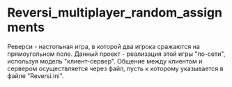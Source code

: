 # Reversi_multiplayer_random_assignments

Реверси - настольная игра, в которой два игрока сражаются на прямоугольном поле. Данный проект - реализация этой игры "по-сети", используя модель "клиент-сервер". Общение между клиентом и сервером осуществляется через файл, пусть к которому указывается в файле "Reversi.ini".
